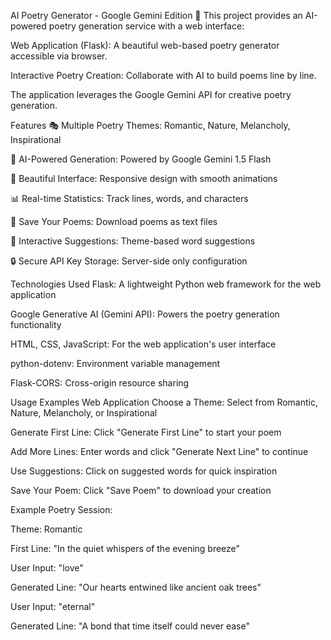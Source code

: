 AI Poetry Generator - Google Gemini Edition 📝
This project provides an AI-powered poetry generation service with a web interface:

Web Application (Flask): A beautiful web-based poetry generator accessible via browser.

Interactive Poetry Creation: Collaborate with AI to build poems line by line.

The application leverages the Google Gemini API for creative poetry generation.

Features
🎭 Multiple Poetry Themes: Romantic, Nature, Melancholy, Inspirational

🤖 AI-Powered Generation: Powered by Google Gemini 1.5 Flash

💫 Beautiful Interface: Responsive design with smooth animations

📊 Real-time Statistics: Track lines, words, and characters

💾 Save Your Poems: Download poems as text files

🎨 Interactive Suggestions: Theme-based word suggestions

🔒 Secure API Key Storage: Server-side only configuration

Technologies Used
Flask: A lightweight Python web framework for the web application

Google Generative AI (Gemini API): Powers the poetry generation functionality

HTML, CSS, JavaScript: For the web application's user interface

python-dotenv: Environment variable management

Flask-CORS: Cross-origin resource sharing

Usage Examples
Web Application
Choose a Theme: Select from Romantic, Nature, Melancholy, or Inspirational

Generate First Line: Click "Generate First Line" to start your poem

Add More Lines: Enter words and click "Generate Next Line" to continue

Use Suggestions: Click on suggested words for quick inspiration

Save Your Poem: Click "Save Poem" to download your creation

Example Poetry Session:

Theme: Romantic

First Line: "In the quiet whispers of the evening breeze"

User Input: "love"

Generated Line: "Our hearts entwined like ancient oak trees"

User Input: "eternal"

Generated Line: "A bond that time itself could never ease"